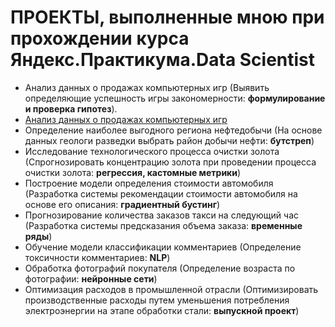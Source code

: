 # ПРОЕКТЫ, выполненные мною при прохождении курса Яндекс.Практикума.Data Scientist
- Анализ данных о продажах компьютерных игр (Выявить определяющие успешность игры закономерности: **формулирование и проверка гипотез**).
- [Анализ данных о продажах компьютерных игр](https://github.com/ElenaH-va/projects/blob/main/%D0%B0%D0%BD%D0%B0%D0%BB%D0%B8%D0%B7%20%D0%B4%D0%B0%D0%BD%D0%BD%D1%8B%D1%85%20%D0%BE%20%D0%BF%D1%80%D0%BE%D0%B4%D0%B0%D0%B6%D0%B0%D1%85%20%D0%BA%D0%BE%D0%BC%D0%BF%D1%8C%D1%8E%D1%82%D0%B5%D1%80%D0%BD%D1%8B%D1%85%20%D0%B8%D0%B3%D1%80.ipynb) 
- Определение наиболее выгодного региона нефтедобычи	(На основе данных геологи разведки выбрать район добычи нефти:	**бутстреп**)
- Исследование технологического процесса очистки золота	(Спрогнозировать концентрацию золота при проведении процесса очистки золота:	**регрессия, кастомные метрики**)
- Построение модели определения стоимости автомобиля	(Разработка системы рекомендации стоимости автомобиля на основе его описания:	**градиентный бустинг**)
- Прогнозирование количества заказов такси на следующий час	(Разработка системы предсказания объема заказа:	**временные ряды**)
- Обучение модели классификации комментариев	(Определение токсичности комментариев: **NLP**)
- Обработка фотографий покупателя	(Определение возраста по фотографии: **нейронные сети**)
- Оптимизация расходов в промышленной отрасли	(Оптимизировать производственные расходы путем уменьшения потребления электроэнергии на этапе обработки стали:	**выпускной проект**)
